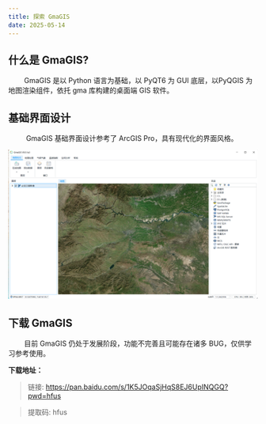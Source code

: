 ```yaml
---
title: 探索 GmaGIS
date: 2025-05-14
---
```


## 什么是 GmaGIS?

&emsp;&emsp; GmaGIS 是以 Python 语言为基础，以 PyQT6 为 GUI 底层，以PyQGIS 为地图渲染组件，依托 gma 库构建的桌面端 GIS 软件。

## 基础界面设计

&emsp; &emsp; GmaGIS 基础界面设计参考了 ArcGIS Pro，具有现代化的界面风格。

![](/explore/GmaGIS-UI.png)

## 下载 GmaGIS

&emsp; &emsp;目前 GmaGIS 仍处于发展阶段，功能不完善且可能存在诸多 BUG，仅供学习参考使用。

**下载地址：**

> 链接: https://pan.baidu.com/s/1K5JOqaSjHqS8EJ6UpINQGQ?pwd=hfus 

> 提取码: hfus 